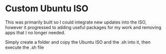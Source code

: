 # Custom Ubuntu ISO

This was primarily built so I could integrate new updates into the ISO, however it progressed to adding useful packages for my work and removing apps that I no longer needed.

Simply create a folder and copy the Ubuntu ISO and the .sh into it, then execute the .sh file

